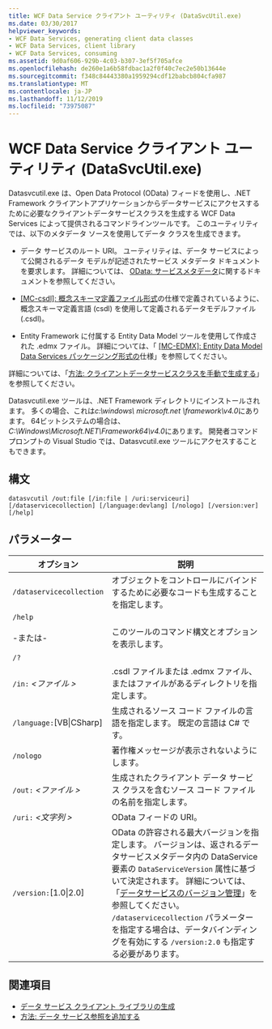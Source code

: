 ```yaml
---
title: WCF Data Service クライアント ユーティリティ (DataSvcUtil.exe)
ms.date: 03/30/2017
helpviewer_keywords:
- WCF Data Services, generating client data classes
- WCF Data Services, client library
- WCF Data Services, consuming
ms.assetid: 9d0af606-929b-4c03-b307-3ef5f705afce
ms.openlocfilehash: de260e1a6b58fdbac1a2f0f40c7ec2e50b13644e
ms.sourcegitcommit: f348c84443380a1959294cdf12babcb804cfa987
ms.translationtype: MT
ms.contentlocale: ja-JP
ms.lasthandoff: 11/12/2019
ms.locfileid: "73975087"
---
```

# <a name="wcf-data-service-client-utility-datasvcutilexe"></a>WCF Data Service クライアント ユーティリティ (DataSvcUtil.exe)

Datasvcutil.exe は、Open Data Protocol (OData) フィードを使用し、.NET Framework クライアントアプリケーションからデータサービスにアクセスするために必要なクライアントデータサービスクラスを生成する WCF Data Services によって提供されるコマンドラインツールです。 このユーティリティでは、以下のメタデータ ソースを使用してデータ クラスを生成できます。

- データ サービスのルート URI。 ユーティリティは、データ サービスによって公開されるデータ モデルが記述されたサービス メタデータ ドキュメントを要求します。 詳細については、 [OData: サービスメタデータ](https://go.microsoft.com/fwlink/?LinkId=186070)に関するドキュメントを参照してください。

- [\[MC-csdl\]: 概念スキーマ定義ファイル形式](https://go.microsoft.com/fwlink/?LinkID=159072)の仕様で定義されているように、概念スキーマ定義言語 (csdl) を使用して定義されるデータモデルファイル (.csdl)。

- Entity Framework に付属する Entity Data Model ツールを使用して作成された .edmx ファイル。 詳細については、「 [\[MC-EDMX\]: Entity Data Model Data Services パッケージング形式の](https://go.microsoft.com/fwlink/?LinkID=178833)仕様」を参照してください。

詳細については、「[方法: クライアントデータサービスクラスを手動で生成する](how-to-manually-generate-client-data-service-classes-wcf-data-services.md)」を参照してください。

Datasvcutil.exe ツールは、.NET Framework ディレクトリにインストールされます。 多くの場合、これは*c:\windows\ microsoft.net \framework\v4.0*にあります。 64ビットシステムの場合は、 *C:\Windows\Microsoft.NET\Framework64\v4.0*にあります。 開発者コマンドプロンプトの Visual Studio では、Datasvcutil.exe ツールにアクセスすることもできます。

## <a name="syntax"></a>構文

```console
datasvcutil /out:file [/in:file | /uri:serviceuri] [/dataservicecollection] [/language:devlang] [/nologo] [/version:ver] [/help]
```

## <a name="parameters"></a>パラメーター

|オプション|説明|
|------------|-----------------|
|`/dataservicecollection`|オブジェクトをコントロールにバインドするために必要なコードも生成することを指定します。|
|`/help`<br /><br /> -または-<br /><br /> `/?`|このツールのコマンド構文とオプションを表示します。|
|`/in:` *\<ファイル >*|.csdl ファイルまたは .edmx ファイル、またはファイルがあるディレクトリを指定します。|
|`/language:`[VB&#124;CSharp]|生成されるソース コード ファイルの言語を指定します。 既定の言語は C# です。|
|`/nologo`|著作権メッセージが表示されないようにします。|
|`/out:` *\<ファイル >*|生成されたクライアント データ サービス クラスを含むソース コード ファイルの名前を指定します。|
|`/uri:` *\<文字列 >*|OData フィードの URI。|
|`/version:`[1.0&#124;2.0]|OData の許容される最大バージョンを指定します。 バージョンは、返されるデータサービスメタデータ内の DataService 要素の `DataServiceVersion` 属性に基づいて決定されます。 詳細については、「[データサービスのバージョン管理](data-service-versioning-wcf-data-services.md)」を参照してください。 `/dataservicecollection` パラメーターを指定する場合は、データバインディングを有効にする `/version:2.0` も指定する必要があります。|

## <a name="see-also"></a>関連項目

- [データ サービス クライアント ライブラリの生成](generating-the-data-service-client-library-wcf-data-services.md)
- [方法: データ サービス参照を追加する](how-to-add-a-data-service-reference-wcf-data-services.md)
